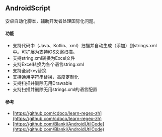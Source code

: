 ## AndroidScript

安卓自动化脚本，辅助开发者处理国际化问题。

#### 功能
* 支持代码中（Java、Kotlin、xml）扫描并自动生成（添加）到strings.xml中。可扩展为支持iOS文案扫描。
* 支持string.xml转换为Excel文件
* 支持Excel转换为各个语言string.xml
* 支持全局key替换
* 支持通用字符串替换，高度定制化
* 支持扫描并删除无用Drawable
* 支持扫描并删除无用strings.xml的语言配置


#### 参考
* [https://github.com/cdoco/learn-regex-zh](https://github.com/cdoco/learn-regex-zh)
* [https://github.com/Blankj/AndroidUtilCode](https://github.com/Blankj/AndroidUtilCode)